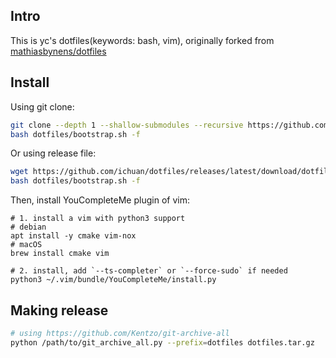 ## Intro

This is yc's dotfiles(keywords: bash, vim), originally forked from [mathiasbynens/dotfiles](https://github.com/mathiasbynens/dotfiles)


## Install

Using git clone:

```bash
git clone --depth 1 --shallow-submodules --recursive https://github.com/ichuan/dotfiles.git
bash dotfiles/bootstrap.sh -f
```

Or using release file:

```bash
wget https://github.com/ichuan/dotfiles/releases/latest/download/dotfiles.tar.gz -O - | tar xzf -
bash dotfiles/bootstrap.sh -f
```

Then, install YouCompleteMe plugin of vim:
```
# 1. install a vim with python3 support
# debian
apt install -y cmake vim-nox
# macOS
brew install cmake vim

# 2. install, add `--ts-completer` or `--force-sudo` if needed
python3 ~/.vim/bundle/YouCompleteMe/install.py
```

## Making release
```bash
# using https://github.com/Kentzo/git-archive-all
python /path/to/git_archive_all.py --prefix=dotfiles dotfiles.tar.gz
```
